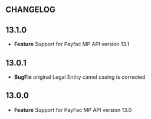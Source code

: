 CHANGELOG
---------

## 13.1.0
* **Feature** Support for Payfac MP API version 13.1

## 13.0.1
* **BugFix** original Legal Entity camel casing is corrected

## 13.0.0
* **Feature** Support for PayFac MP API version 13.0

